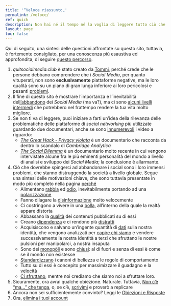 ```yaml
---
title: '“Veloce riassunto„'
permalink: /veloce/
ref: quick
description: Non hai né il tempo né la voglia di leggere tutto ciò che è scritto qui e vuoi solo conoscerne i punti fondamentali? Questa è la pagina giusta per te.
layout: page
toc: false
---
```

<div class='blue box'>
	Qui di seguito, una sintesi delle questioni affrontate su questo sito, tuttavia, è fortemente consigliato, per una conoscenza più esaustiva ed approfondita, di seguire <a href='/percorso' title='Percorso'>questo percorso</a>.
</div>

1. *quitsocialmedia.club* è stato creato da [Tommi](https://tommi.space 'il sito personale di Tommi'), perché crede che le persone debbano comprendere che i *Social Media*, per quanto vituperati, non sono **esclusivamente** piattaforme negative, ma le loro qualità sono su un piano di gran lunga inferiore ai loro pericolosi e pesanti [problemi](/perché 'Perché').
2. Il fine di questo sito è mostrare l’importanza e l’inevitabilità del[l’abbandono](/elimina 'Elimina i tuoi account sui Social Media') dei *Social Media* (ma va?), ma ci sono [alcuni livelli intermedi](/percorso 'Il percorso') che potrebbero nel frattempo rendere la tua vita molto migliore.
3. Se non ti va di leggere, puoi iniziare a farti un’idea della rilevanza delle problematiche delle piattaforme di *social networking* più utilizzate guardando due documentari, anche se sono [innumerevoli](/guarda 'Guarda') i video a riguardo:
	- [<cite>The Great Hack - Privacy violata</cite>](https://it.wikipedia.org/wiki/The_Great_Hack_-_Privacy_violata '“The Great Hack” su Wikipedia') è un documentario che racconta da dentro lo scandalo di *Cambridge Analytica*
	- [<cite>The Social Dilemma</cite>](https://www.thesocialdilemma.com 'The Social Dilemma website') è un documentario molto recente in cui vengono intervistate alcune fra le più eminenti personalità del mondo a livello di analisi e sviluppo dei *Social Media*; la conclusione è allarmante.
4. Ciò che dovrebbe spingerci ad abbandonare i social sono i loro immensi problemi, che stanno distruggendo la società a livello globale. Segue una sintesi delle motivazioni chiave, che sono tuttavia presentate in modo più completo nella pagina [perché](/perché 'Perché')
	- Alimentano [rabbia](/perché#rabbia 'Perché > Rabbia') ed [odio](/perché#odio 'Perché > Odio'), inevitabilmente portando ad una [polarizzazione](/perché#polrizzazione 'Perché > Polarizzazione')
	- Fanno dilagare la [disinformazione](/perché#disinformazione 'Perché > Disinformazione') molto velocemente
	- Ci costringono a vivere in una [bolla](/perché#bolla 'Perché > Bolla'), all’interno della quale la realtà appare distorta
	- Abbassano la [qualità](/perché#qualità 'Perché > Qualità') dei contenuti pubblicati su di essi
	- Creano [dipendenza](/perché#dipendenza 'Perché > Dipendenza') e ci rendono più [distratti](/perché#distrazione 'Perché > Distrazione')
	- Acquisiscono e salvano un’ingente quantità di [dati](/perché#dati 'Perché > Dati') sulla nostra identità, che vengono analizzati per [capire chi siamo](/perché#profilazione 'Perché > Profilazione') e vendere successivamente la nostra identità a terzi che sfruttano le nostre pulsioni per manipolarci, a nostra insaputa
	- Sono dei [monopòli](/perché#monopoli 'Perché > Monopoli') e sono [chiusi](/perché#chiusura 'Perché > Chiusura'): al di fuori e senza di essi è come se il mondo non esistesse
	- [Standardizzano](/prché#standardizzazione 'Perché > Standardizzazione') i canoni di bellezza e le regole di comportamento
	- Tutto su di essi è concepito per massimizzare il guadagno e la [velocità](/perché#velocità 'Perché > Velocità')
	- [Ci sfruttano](/perché#essere-usati 'Perché > Essere usati'), mentre noi crediamo che siamo noi a sfruttare loro.
1. Sicuramente, ora avrai qualche obiezione. Naturale. Tuttavia, [Non c’è “ma…” che tenga](/ma '“Ma…”'), o, se c’è, <a href='mailto:{{ site.author.email }}' target='_blank' title='Scrivimi un’email'>scrivimi</a> e proverò a replicare
2. Ancora non sei sufficientemente convinto? Leggi le [Obiezioni e Risposte](/it/faq 'Obiezioni e Risposte')
3. Ora, [elimina i tuoi account](/elimina 'Elimina i tuoi account')
